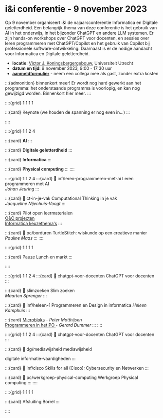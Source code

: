 # i&i conferentie - 9 november 2023

Op 9 november organiseert i&i de najaarsconferentie Informatica en Digitale
geletterdheid. Een belangrijk thema van deze conferentie is het gebruik van AI
in het onderwijs, in het bijzonder ChatGPT en andere LLM systemen. Er zijn
hands-on workshops over ChatGPT voor docenten, en sessies over leren
programmeren met ChatGPT/Copilot en het gebruik van Copilot bij professionele
software-ontwikkeling. Daarnaast is er de nodige aandacht voor Informatica en
Digitale geletterdheid.

* **locatie**: [Victor J. Koningsbergergebouw](https://www.uu.nl/victor-j-koningsbergergebouw),
  Universiteit Utrecht  
* **datum en tijd**: 9 november 2023, 9:00 - 17:30 uur
* [**aanmeldformulier**](https://www.smink-registratie.nl/ieni/) - 
  neem een collega mee als gast, zonder extra kosten

:::{admonition} binnenkort meer!
Er wordt nog hard gewerkt aan het programma: 
het onderstaande programma is voorlopig, en kan nog gewijzigd worden.
Binnenkort hier meer. 
:::

::::{grid} 1 1 1 1

:::{card} Keynote
(we houden de spanning er nog even in...)
:::

::::

::::{grid} 1 1 2 4

:::{card}
**AI**
:::

:::{card}
**Digitale geletterdheid**
:::

:::{card}
**Informatica**
:::

:::{card}
**Physical computing**
:::
::::

::::{grid} 1 1 2 4
:::{card}
:link: inf/leren-programmeren-met-ai
Leren programmeren met AI  
*Johan Jeuring*
:::

:::{card}
:link: ct-in-je-vak
Computational Thinking in je vak  
*Jacqueline Nijenhuis-Voogt*
:::

:::{card}
Pilot open leermaterialen  
[O&O projecten](inf/pilot-oeno-inf)  
[Informatica keuzethema's](inf/keuzethemas)
:::

:::{card}
:link: pc/borduren
TurtleStitch: wiskunde op een creatieve manier  
*Pauline Maas*
:::
::::

::::{grid} 1 1 1 1

:::{card} Pauze
Lunch en markt
:::

::::

::::{grid} 1 1 2 4
:::{card}
:link: chatgpt-voor-docenten
ChatGPT voor docenten
:::

:::{card}
:link: slimzoeken
Slim zoeken  
*Maarten Sprenger*
:::

:::{card}
:link: inf/heleen-1
Programmeren en Design in informatica
*Heleen Kamphuis*
:::

:::{card}
[Microbloks](pc/microblocks) - *Peter Matthijsen*  
[Programmeren in het PO ](pc/po-programmeren) - *Gerard Dummer*
:::
::::

::::{grid} 1 1 2 4
:::{card}
:link: chatgpt-voor-docenten
ChatGPT voor docenten
:::

:::{card}
:link: dg/mediawijsheid
mediawijsheid

digitale informatie-vaardigheden
:::

:::{card}
:link: inf/cisco
Skills for all (Cisco): Cybersecurity en Netwerken
:::

:::{card}
:link: pc/werkgroep-physical-computing
Werkgroep Physical computing
:::
::::

::::{grid} 1 1 1 1

:::{card} Afsluiting
Borrel
:::

::::

